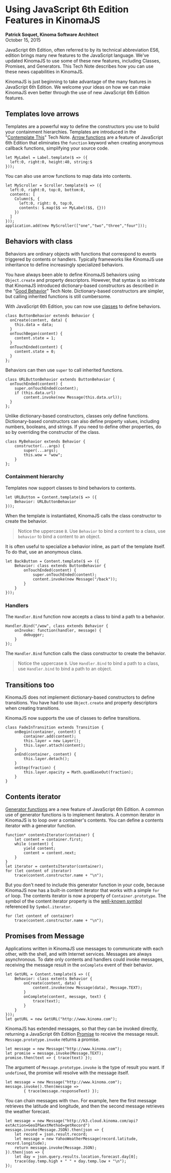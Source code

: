 <!--
|     Copyright (C) 2010-2016 Marvell International Ltd.
|     Copyright (C) 2002-2010 Kinoma, Inc.
|
|     Licensed under the Apache License, Version 2.0 (the "License");
|     you may not use this file except in compliance with the License.
|     You may obtain a copy of the License at
|
|      http://www.apache.org/licenses/LICENSE-2.0
|
|     Unless required by applicable law or agreed to in writing, software
|     distributed under the License is distributed on an "AS IS" BASIS,
|     WITHOUT WARRANTIES OR CONDITIONS OF ANY KIND, either express or implied.
|     See the License for the specific language governing permissions and
|     limitations under the License.
-->
<img alt="" src="http://kinoma.com/develop/documentation/technotes/images/xs6-and-kinomajs.png" class="technoteIllus" >

# Using JavaScript 6th Edition Features in KinomaJS
**Patrick Soquet, Kinoma Software Architect**  
October 15, 2015

JavaScript 6th Edition, often referred to by its technical abbreviation ES6, edition brings many new features to the JavaScript language. We've updated KinomaJS to use some of these new features, including Classes, Promises, and Generators. This Tech Note describes how you can use these news capabilities in KinomaJS.

KinomaJS is just beginning to take advantage of the many features in JavaScript 6th Edition. We welcome your ideas on how we can make KinomaJS even better through the use of new JavaScript 6th Edition features.

## Templates love arrows
Templates are a powerful way to define the constructors you use to build your containment hierarchies. Templates are introduced in the "[Contemplate This](http://kinoma.com/develop/documentation/technotes/introducing-kinomajs-dictionary-based-constructors-and-templates.php)" Tech Note. [Arrow functions](https://developer.mozilla.org/en-US/docs/Web/JavaScript/Reference/Functions/Arrow_functions) are a feature of JavaScript 6th Edition that eliminates the `function` keyword when creating anonymous callback functions, simplifying your source code.

	let MyLabel = Label.template($ => ({
	  left:0, right:0, height:40, string:$ 
	}));

You can also use arrow functions to map data into contents.
	
	let MyScroller = Scroller.template($ => ({
	  left:0, right:0, top:0, bottom:0, 
	  contents: [
		Column($, {
		  left:0, right: 0, top:0,
		  contents: $.map($$ => MyLabel($$, {})) 
		})
	  ]
	}));
	application.add(new MyScroller(["one","two","three","four"]));

## Behaviors with class
Behaviors are ordinary objects with functions that correspond to events triggered by contents or handlers. Typically frameworks like KinomaJS use inheritance to define increasingly specialized behaviors.

You have always been able to define KinomaJS behaviors using `Object.create` and property descriptors. However, that syntax is so intricate that KinomaJS introduced dictionary-based constructors as described in the "[Good Behavior](http://kinoma.com/develop/documentation/technotes/using-dictionary-based-constructors-for-kinomajs-behaviors.php)" Tech Note. Dictionary-based constructors are simpler, but calling inherited functions is still cumbersome.

With JavaScript 6th Edition, you can now use [classes](http://www.2ality.com/2015/02/es6-classes-final.html) to define behaviors.

	class ButtonBehavior extends Behavior {
	  onCreate(content, data) {
		this.data = data;
	  }
	  onTouchBegan(content) {
		content.state = 1;
	  }
	  onTouchEnded(content) {
		content.state = 0;
	  }
	};

Behaviors can then use `super` to call inherited functions.

	class URLButtonBehavior extends ButtonBehavior {
	  onTouchEnded(content) {
		super.onTouchEnded(content);
		if (this.data.url)
			content.invoke(new Message(this.data.url));
	  }
	};

Unlike dictionary-based constructors, classes only define functions. Dictionary-based constructors can also define property values, including numbers, booleans, and strings. If you need to define other properties, do so by overriding the constructor of the class.

	class MyBehavior extends Behavior {
		constructor(...args) {
			super(...args);
			this.wow = "wow";
		}
	};

	
### Containment hierarchy

Templates now support classes to bind behaviors to contents.

	let URLButton = Content.template($ => ({
		Behavior: URLButtonBehavior
	}));

When the template is instantiated, KinomaJS calls the class constructor to create the behavior.

> Notice the uppercase `B`. Use `Behavior` to bind a content to a class, use `behavior` to bind a content to an object. 

It is often useful to specialize a behavior inline, as part of the template itself. To do that, use an anonymous class.

	let BackButton = Content.template($ => ({
		Behavior: class extends ButtonBehavior {
			onTouchEnded(content) {
				super.onTouchEnded(content);
				content.invoke(new Message("/back"));
			}
		}
	}));
 
### Handlers

The `Handler.Bind` function now accepts a class to bind a path to a behavior.

	Handler.Bind("/wow", class extends Behavior {
		onInvoke: function(handler, message) {
			debugger;
		}
	});
	
The `Handler.Bind` function calls the class constructor to create the behavior.

> Notice the uppercase `B`. Use `Handler.Bind` to bind a path to a class, use `Handler.bind` to bind a path to an object. 

## Transitions too
KinomaJS does not implement dictionary-based constructors to define transitions. You have had to use `Object.create` and property descriptors when creating transitions.

KinomaJS now supports the use of classes to define transitions.

	class FadeInTransition extends Transition {
		onBegin(container, content) {
			container.add(content);
			this.layer = new Layer();
			this.layer.attach(content);
		}
		onEnd(container, content) {
			this.layer.detach();
		}
		onStep(fraction) {
			this.layer.opacity = Math.quadEaseOut(fraction);
		}
	}

## Contents iterator

[Generator functions](https://developer.mozilla.org/en-US/docs/Web/JavaScript/Guide/Iterators_and_Generators) are a new feature of JavaScript 6th Edition. A common use of generator functions is to implement iterators. A common iterator in KinomaJS is to loop over a container's contents. You can define a contents iterator with a generator function.

	function* contentsIterator(container) {
		let content = container.first;
		while (content) {
			yield content;
			content = content.next;
		}
	}
	let iterator = contentsIterator(container);
	for (let content of iterator)
		trace(content.constructor.name + "\n");

But you don't need to include this generator function in your code, because KinomaJS now has a built-in content iterator that works with a simple `for of` loop. The contents iterator is now a property of `Container.prototype`. The symbol of the content iterator property is the [well-known symbol](http://ponyfoo.com/articles/es6-symbols-in-depth) referenced by `Symbol.iterator`.

	for (let content of container)
		trace(content.constructor.name + "\n");

## Promises from Message

Applications written in KinomaJS use messages to communicate with each other, with the shell, and with Internet services. Messages are always asynchronous. To date only contents and handlers could invoke messages, receiving the message result in the `onComplete` event of their behavior.

	let GetURL = Content.template($ => ({
		Behavior: class extents Behavior {
			onCreate(content, data) {
				content.invoke(new Message(data), Message.TEXT);
			}
			onComplete(content, message, text) {
				trace(text);
			}
		}
	}));
	let getURL = new GetURL("http://www.kinoma.com");

KinomaJS has extended messages, so that they can be invoked directly, returning a JavaScript 6th Edition [Promise](http://www.datchley.name/es6-promises/) to receive the message result. `Message.prototype.invoke` returns a promise.

	let message = new Message("http://www.kinoma.com");
	let promise = message.invoke(Message.TEXT);
	promise.then(text => { trace(text) });
	
The argument of `Message.prototype.invoke` is the type of result you want. If `undefined`, the promise will resolve with the message itself.
 
	let message = new Message("http://www.kinoma.com");
	message.invoke().then(message =>
			{ trace(message.responseText) });

You can chain messages with `then`. For example, here the first message retrieves the latitude and longitude, and then the second message retrieves the weather forecast.

	let message = new Message("http://k3.cloud.kinoma.com/api?extAction=GeoIP&extMethod=getRecord")
	message.invoke(Message.JSON).then(json => {
		let record = json.result.record;
		let message = new YahooWeatherMessage(record.latitude, record.longitude);
		return message.invoke(Message.JSON);
	}).then(json => {
		let day = json.query.results.location.forecast.day[0];
		trace(day.temp.high + " " + day.temp.low + "\n");
	});
	
<!-- -->

